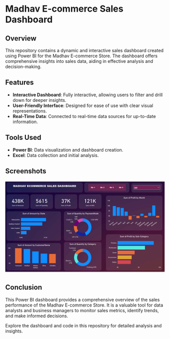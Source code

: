 # Madhav E-commerce Sales Dashboard

## Overview
This repository contains a dynamic and interactive sales dashboard created using Power BI for the Madhav E-commerce Store. The dashboard offers comprehensive insights into sales data, aiding in effective analysis and decision-making.

## Features
- **Interactive Dashboard**: Fully interactive, allowing users to filter and drill down for deeper insights.
- **User-Friendly Interface**: Designed for ease of use with clear visual representations.
- **Real-Time Data**: Connected to real-time data sources for up-to-date information.

## Tools Used
- **Power BI**: Data visualization and dashboard creation.
- **Excel**: Data collection and initial analysis.

## Screenshots
![Dashboard Visual](https://github.com/NiGHTskY00/ecommerce_powerbi_dashboard/blob/main/Dashboard.png)

## Conclusion
This Power BI dashboard provides a comprehensive overview of the sales performance of the Madhav E-commerce Store. It is a valuable tool for data analysts and business managers to monitor sales metrics, identify trends, and make informed decisions.

Explore the dashboard and code in this repository for detailed analysis and insights.
